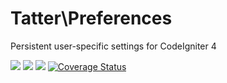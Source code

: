# Tatter\Preferences
Persistent user-specific settings for CodeIgniter 4

[![](https://github.com/tattersoftware/codeigniter4-preferences/workflows/PHPUnit/badge.svg)](https://github.com/tattersoftware/codeigniter4-preferences/actions/workflows/test.yml)
[![](https://github.com/tattersoftware/codeigniter4-preferences/workflows/PHPStan/badge.svg)](https://github.com/tattersoftware/codeigniter4-preferences/actions/workflows/analyze.yml)
[![](https://github.com/tattersoftware/codeigniter4-preferences/workflows/Deptrac/badge.svg)](https://github.com/tattersoftware/codeigniter4-preferences/actions/workflows/inspect.yml)
[![Coverage Status](https://coveralls.io/repos/github/tattersoftware/codeigniter4-preferences/badge.svg?branch=develop)](https://coveralls.io/github/tattersoftware/codeigniter4-preferences?branch=develop)
